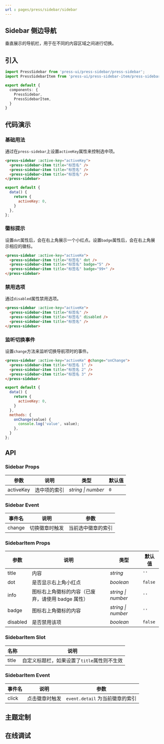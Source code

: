 ```yaml
---
url : pages/press/sidebar/sidebar
---
```


## Sidebar 侧边导航

垂直展示的导航栏，用于在不同的内容区域之间进行切换。


## 引入

```ts
import PressSidebar from 'press-ui/press-sidebar/press-sidebar';
import PressSidebarItem from 'press-ui/press-sidebar-item/press-sidebar-item';

export default {
  components: {
    PressSidebar,
    PressSidebarItem,
  }
}
```

## 代码演示

### 基础用法

通过在`press-sidebar`上设置`activeKey`属性来控制选中项。

```html
<press-sidebar :active-key="activeKey">
  <press-sidebar-item title="标签名" />
  <press-sidebar-item title="标签名" />
  <press-sidebar-item title="标签名" />
</press-sidebar>
```

```javascript
export default {
  data() {
    return {
      activeKey: 0,
    }
  },
};
```

### 徽标提示

设置`dot`属性后，会在右上角展示一个小红点。设置`badge`属性后，会在右上角展示相应的徽标。

```html
<press-sidebar :active-key="activeKe">
  <press-sidebar-item title="标签名" dot />
  <press-sidebar-item title="标签名" badge="5" />
  <press-sidebar-item title="标签名" badge="99+" />
</press-sidebar>
```

### 禁用选项

通过`disabled`属性禁用选项。

```html
<press-sidebar :active-key="activeKe">
  <press-sidebar-item title="标签名" />
  <press-sidebar-item title="标签名" disabled />
  <press-sidebar-item title="标签名" />
</press-sidebar>
```

### 监听切换事件

设置`change`方法来监听切换导航项时的事件。

```html
<press-sidebar :active-key="activeKe" @change="onChange">
  <press-sidebar-item title="标签名 1" />
  <press-sidebar-item title="标签名 2" />
  <press-sidebar-item title="标签名 3" />
</press-sidebar>
```

```js
export default {
  data() {
    return {
      activeKey: 0,
    }
  },
  methods: {
    onChange(value) {
      console.log('value', value);
    },
  }
};
```

## API

### Sidebar Props

| 参数      | 说明         | 类型               | 默认值 |
| --------- | ------------ | ------------------ | ------ |
| activeKey | 选中项的索引 | _string \| number_ | `0`    |

### Sidebar Event

| 事件名 | 说明           | 参数               |
| ------ | -------------- | ------------------ |
| change | 切换徽章时触发 | 当前选中徽章的索引 |

### SidebarItem Props

| 参数     | 说明                                              | 类型               | 默认值  |
| -------- | ------------------------------------------------- | ------------------ | ------- |
| title    | 内容                                              | _string_           | `''`    |
| dot      | 是否显示右上角小红点                              | _boolean_          | `false` |
| info     | 图标右上角徽标的内容（已废弃，请使用 badge 属性） | _string \| number_ | `''`    |
| badge    | 图标右上角徽标的内容                              | _string \| number_ | `''`    |
| disabled | 是否禁用该项                                      | _boolean_          | `false` |

### SidebarItem Slot

| 名称  | 说明                                        |
| ----- | ------------------------------------------- |
| title | 自定义标题栏，如果设置了`title`属性则不生效 |

### SidebarItem Event

| 事件名 | 说明           | 参数                            |
| ------ | -------------- | ------------------------------- |
| click  | 点击徽章时触发 | `event.detail` 为当前徽章的索引 |

## 主题定制

<theme-config />

## 在线调试

<debug-online />